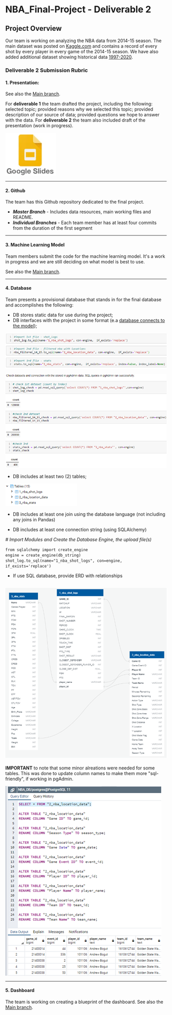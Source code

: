 # NBA_Final-Project - Deliverable 2

## Project Overview

Our team is working on analyzing the NBA data from 2014-15 season. The main dataset was posted on [Kaggle.com](https://www.kaggle.com/dansbecker/nba-shot-logs) and contains a record of every shot by every player in every game of the 2014-15 season. We have also added additional dataset showing historical data [1997-2020](https://data.world/sportsvizsunday/june-2020-nba-shots-1997-2019).

### Deliverable 2 Submission Rubric

#### 1. Presentation: 
See also the [Main branch](https://github.com/Deving789/NBA_Final-Project/tree/main). 

For **deliverable 1** the team drafted the project, including the following: selected topic; provided reasons why we selected this topic; provided description of our source of data; provided questions we hope to answer with the data. For **deliverable 2** the team also included draft of the presentation (work in progress).

[![](https://github.com/Deving789/NBA_Final-Project/blob/triangle_database_mockup/Images/google_slides_symbol.PNG)](https://docs.google.com/presentation/d/1yyX7UKPuBxpFafK9zPFxsAPh2NvwZ-T5X8ihhU3aKJA/edit#slide=id.p1) 

--------

#### 2. Github

The team has this Github repository dedicated to the final project.

* ***Master Branch*** - Includes data resources, main working files and README.
* ***Individual Branches*** - Each team member has at least four commits from the duration of the first segment 

-----
#### 3. Machine Learning Model

Team members submit the code for the machine learning model. It's a work in progress and we are still deciding on what model is best to use.

See also the [Main branch](https://github.com/Deving789/NBA_Final-Project/tree/main). 

-------
#### 4. Database

Team presents a provisional database that stands in for the final database and accomplishes the following:
* DB stores static data for use during the project;
* DB interfaces with the project in some format (e.a [database connects to the model](https://github.com/Deving789/NBA_Final-Project/blob/triangle_database_mockup/NBA_project_SQL_connection.ipynb));

![](https://github.com/Deving789/NBA_Final-Project/blob/triangle_database_mockup/Images/pandas_sql_create_tables_load_data_success.PNG)

![](https://github.com/Deving789/NBA_Final-Project/blob/triangle_database_mockup/Images/pandas_sql_check_jupyter.PNG)

* DB includes at least two (2) tables;

![](https://github.com/Deving789/NBA_Final-Project/blob/triangle_database_mockup/Images/NBA_DB_tables_listed_pandas_to_sql.PNG)

* DB includes at least one join using the database language (not including any joins in Pandas)

[](https://github.com/Deving789/NBA_Final-Project/blob/triangle_database_mockup/Images/pandas_sql_tables_merge_on_id_success.PNG)

* DB includes at least one connection string (using SQLAlchemy)

*# Import Modules and Create the Database Engine, the upload file(s)*

   `from sqlalchemy import create_engine`\
   `engine = create_engine(db_string)` \
   `shot_log.to_sql(name="1_nba_shot_logs", con=engine,  if_exists='replace')`

* If use SQL database, provide ERD with relationships

![](https://github.com/Deving789/NBA_Final-Project/blob/triangle_database_mockup/Images/ERD_tables_nba.PNG)
-----------

**IMPORTANT** to note that some minor alreations were needed for some tables. This was done to update column names to make them more "sql-friendly", if working in pgAdmin.

![](https://github.com/Deving789/NBA_Final-Project/blob/triangle_database_mockup/Images/pandas_sql_table2_location_data_rename_columns_success.PNG)

------------------

#### 5. Dashboard

The team is working on creating a blueprint of the dashboard.
See also the [Main branch](https://github.com/Deving789/NBA_Final-Project/tree/main). 
